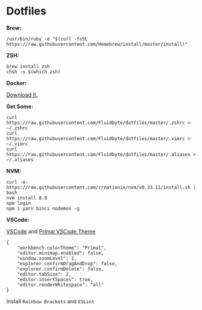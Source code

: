 # Dotfiles

**Brew:**

```
/usr/bin/ruby -e "$(curl -fsSL https://raw.githubusercontent.com/Homebrew/install/master/install)"
```

**ZSH:**

```
brew install zsh
chsh -s $(which zsh)
```

**Docker:**

[Download It.](https://download.docker.com/mac/stable/Docker.dmg)

**Get Some:**

```
curl https://raw.githubusercontent.com/Fluidbyte/dotfiles/master/.zshrc > ~/.zshrc
curl https://raw.githubusercontent.com/Fluidbyte/dotfiles/master/.vimrc > ~/.vimrc
curl https://raw.githubusercontent.com/Fluidbyte/dotfiles/master/.aliases > ~/.aliases
```

**NVM:**

```
curl -o- https://raw.githubusercontent.com/creationix/nvm/v0.33.11/install.sh | bash
nvm install 8.9
npm login
npm i yarn binci nodemon -g
```

**VSCode:**

[VSCode](https://code.visualstudio.com/download) and [Primal VSCode Theme](https://marketplace.visualstudio.com/items?itemName=primalmotion.primal)

```
{
    "workbench.colorTheme": "Primal",
    "editor.minimap.enabled": false,
    "window.zoomLevel": 1,
    "explorer.confirmDragAndDrop": false,
    "explorer.confirmDelete": false,
    "editor.tabSize": 2,
    "editor.insertSpaces": true,
    "editor.renderWhitespace": "all"
}
```

Install `Rainbow Brackets` and `ESLint`

